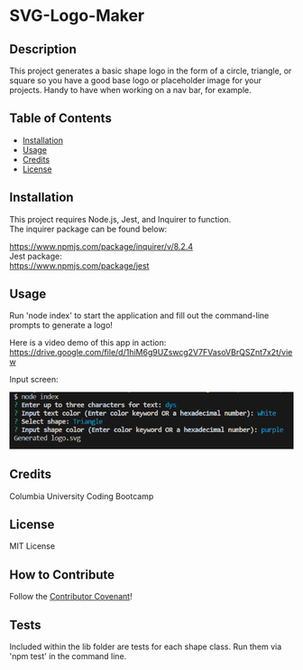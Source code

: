 # SVG-Logo-Maker

## Description

This project generates a basic shape logo in the form of a circle, triangle, or square so you have a good base logo or placeholder image for your projects. Handy to have when working on a nav bar, for example.

## Table of Contents

- [Installation](#installation)
- [Usage](#usage)
- [Credits](#credits)
- [License](#license)

## Installation

This project requires Node.js, Jest, and Inquirer to function.   
The inquirer package can be found below:  

https://www.npmjs.com/package/inquirer/v/8.2.4  
Jest package:  
https://www.npmjs.com/package/jest  


## Usage

Run 'node index' to start the application and fill out the command-line prompts to generate a logo!

Here is a video demo of this app in action: 
https://drive.google.com/file/d/1hiM6g9UZswcg2V7FVasoVBrQSZnt7x2t/view 

Input screen:

![screenshot of input](./logoappscreen.png)

## Credits

Columbia University Coding Bootcamp

## License

MIT License

## How to Contribute

Follow the [Contributor Covenant](https://www.contributor-covenant.org/)!

## Tests

Included within the lib folder are tests for each shape class. Run them via 'npm test' in the command line. 